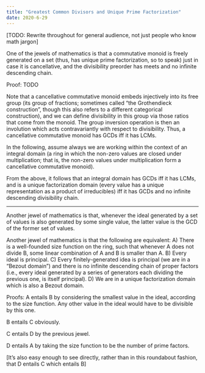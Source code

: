 ```yaml
---
title: "Greatest Common Divisors and Unique Prime Factorization"
date: 2020-6-29
---
```

[TODO: Rewrite throughout for general audience, not just people who know math jargon]

One of the jewels of mathematics is that a commutative monoid is freely generated on a set (thus, has unique prime factorization, so to speak) just in case it is cancellative, and the divisibility preorder has meets and no infinite descending chain.

Proof: TODO

Note that a cancellative commutative monoid embeds injectively into its free group (its group of fractions; sometimes called “the Grothendieck construction”, though this also refers to a different categorical construction), and we can define divisibility in this group via those ratios that come from the monoid. The group inversion operation is then an involution which acts contravariantly with respect to divisibility. Thus, a cancellative commutative monoid has GCDs iff it has LCMs.

In the following, assume always we are working within the context of an integral domain (a ring in which the non-zero values are closed under multiplication; that is, the non-zero values under multiplication form a cancellative commutative monoid).

From the above, it follows that an integral domain has GCDs iff it has LCMs, and is a unique factorization domain (every value has a unique representation as a product of irreducibles) iff it has GCDs and no infinite descending divisibility chain.

***

Another jewel of mathematics is that, whenever the ideal generated by a set of values is also generated by some single value, the latter value is the GCD of the former set of values.

Another jewel of mathematics is that the following are equivalent:
A) There is a well-founded size function on the ring, such that whenever A does not divide B, some linear combination of A and B is smaller than A.
B) Every ideal is principal.
C) Every finitely-generated idea is principal (we are in a “Bezout domain”) and there is no infinite descending chain of proper factors (i.e., every ideal generated by a series of generators each dividing the previous one, is itself principal).
D) We are in a unique factorization domain which is also a Bezout domain.

Proofs:
A entails B by considering the smallest value in the ideal, according to the size function. Any other value in the ideal would have to be divisible by this one.

B entails C obviously.

C entails D by the previous jewel.

D entails A by taking the size function to be the number of prime factors.

[It’s also easy enough to see directly, rather than in this roundabout fashion, that D entails C which entails B]